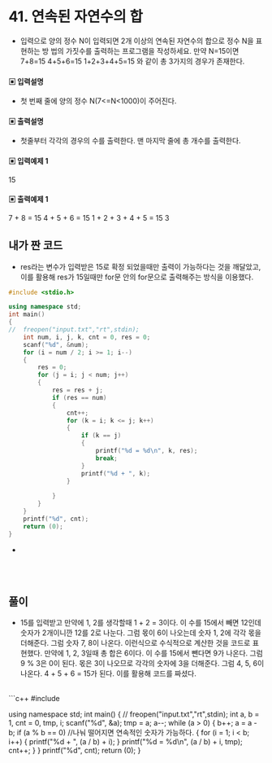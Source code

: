 # 41. 연속된 자연수의 합

* 입력으로 양의 정수 N이 입력되면 2개 이상의 연속된 자연수의 합으로 정수 N을 표현하는 방
법의 가짓수를 출력하는 프로그램을 작성하세요.
만약 N=15이면 
7+8=15
4+5+6=15
1+2+3+4+5=15
와 같이 총 3가지의 경우가 존재한다.



#### ▣ 입력설명

* 첫 번째 줄에 양의 정수 N(7<=N<1000)이 주어진다.






#### ▣ 출력설명

* 첫줄부터 각각의 경우의 수를 출력한다.
맨 마지막 줄에 총 개수를 출력한다.







#### ▣ 입력예제 1
15








#### ▣ 출력예제 1
7 + 8 = 15
4 + 5 + 6 = 15
1 + 2 + 3 + 4 + 5 = 15
3



## 내가 짠 코드
* res라는 변수가 입력받은 15로 확정 되었을때만 출력이 가능하다는 것을 깨달았고, 이를 활용해 res가 15일때만 for문 안의 for문으로 출력해주는 방식을 이용했다. 
```c++
#include <stdio.h>

using namespace std;
int main()
{
//	freopen("input.txt","rt",stdin);
	int num, i, j, k, cnt = 0, res = 0;
	scanf("%d", &num);
	for (i = num / 2; i >= 1; i--)
	{
		res = 0;
		for (j = i; j < num; j++)
		{
			res = res + j;
			if (res == num)
			{
				cnt++;
				for (k = i; k <= j; k++)
				{
					if (k == j)
					{
						printf("%d = %d\n", k, res);
						break;
					}
					printf("%d + ", k);
				}
	
			}	
		}
	}
	printf("%d", cnt);
	return (0);
}


```
* 
<br><br> 

## 풀이
* 15를 입력받고 만약에 1, 2를 생각할때 1 + 2 = 3이다. 이 수를 15에서 빼면 12인데 숫자가 2개이니깐 12를 2로 나눈다. 그럼 몫이 6이 나오는데 숫자 1, 2에 각각 몫을 더해준다. 그럼 숫자 7, 8이 나온다. 이런식으로 수식적으로 계산한 것을 코드로 표현했다. 
만약에 1, 2, 3일때 총 합은 6이다. 이 수를 15에서 뺀다면 9가 나온다. 그럼 9 % 3은 0이 된다. 몫은 3이 나오므로 각각의 숫자에 3을 더해준다. 그럼 4, 5, 6이 나온다. 4 + 5 + 6 = 15가 된다.
이를 활용해 코드를 짜셨다.
<br/>
```c++
#include <stdio.h>

using namespace std;
int main()
{
//	freopen("input.txt","rt",stdin);
	int a, b = 1, cnt = 0, tmp, i;
	scanf("%d", &a);
	tmp = a;
	a--;
	while (a > 0)
	{
		b++;
		a = a - b;
		if (a % b == 0) //나눠 떨어지면 연속적인 숫자가 가능하다. 
		{
			for (i = 1; i < b; i++)
			{
				printf("%d + ", (a / b) + i);
			}
			printf("%d = %d\n", (a / b) + i, tmp);
			cnt++;
		}
	}
	printf("%d", cnt);
	return (0);
}
```
